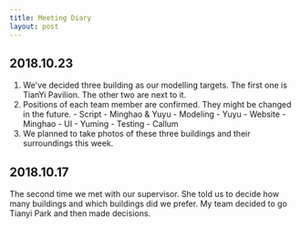 ```yaml
---
title: Meeting Diary
layout: post
---
```



##  2018.10.23
  1. We've decided three building as our modelling targets.  The first one is TianYi Pavilion. The other two are next to it. 
  2. Positions of each team member are confirmed. They might be changed in the future.
    - Script - Minghao & Yuyu 
    - Modeling - Yuyu 
    - Website - Minghao
    - UI - Yuming
    - Testing - Callum
  3. We planned to take photos of these three buildings and their surroundings this week.
    
    
##  2018.10.17
  The second time we met with our supervisor. She told us to decide how many buildings and which buildings did we prefer. My team decided
to go Tianyi Park and then made decisions.
